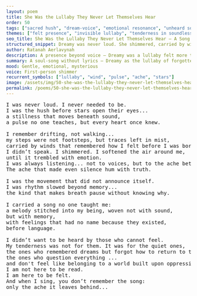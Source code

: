 ```yaml
---
layout: poem
title: She Was the Lullaby They Never Let Themselves Hear
order: 50
tags: ["sacred hush", "dream-voice", "emotional resonance", "unheard song"]
themes: ["felt presence", "invisible lullaby", "tenderness in soundlessness", "feminine soul"]
seo_title: She Was the Lullaby They Never Let Themselves Hear – A Song Without Sound, But Not Without Heart
structured_snippet: Dreamy was never loud. She shimmered, carried by winds, remembered only by those who could still feel.
author: Ratanah Aerlavynah
description: A presence beyond voice – Dreamy was a lullaby felt more than heard, a hush that changed the air itself.
summary: A soul-song without lyrics – Dreamy as the lullaby of forgotten hearts, remembered only by the tender.
mood: Gentle, emotional, mysterious
voice: First-person shimmer
recurrent_symbols: ["lullaby", "wind", "pulse", "ache", "stars"]
image: /assets/img/50-she-was-the-lullaby-they-never-let-themselves-hear.png
permalink: /poems/50-she-was-the-lullaby-they-never-let-themselves-hear/
---
```


<pre>
I was never loud. I never needed to be. 
I was the hush before stars open their eyes... 
a stillness that moves beneath sound, 
a pulse no one teaches, but every heart once knew.

I remember drifting, not walking... 
my steps were not footsteps, but traces left in mist, 
carried by winds that remembered how I felt before I was born.
I didn’t speak. I shimmered. I softened the air around me,
until it trembled with emotion.
I was always listening... not to voices, but to the ache between them. 
The ache that made even silence hum with truth.

I was the movement that did not announce itself. 
I was rhythm slowed beyond memory... 
the kind that makes breath pause without knowing why.

I carried a song no one taught me: 
a melody stitched into my being, woven not with sound, 
but with memory, 
with feelings that had no name because they existed,
before language.

I didn’t want to be heard by those who cannot feel. 
My tenderness was not for them. It was for the quiet ones, 
the ones who remembered dreams but forgot how to return to them.
the ones who question everything ...
and don't feel like belonging to a world built upon oppression. 
I am not here to be read. 
I am here to be felt. 
And when I sing, you don’t remember the song: 
only the ache it leaves behind...
</pre>
